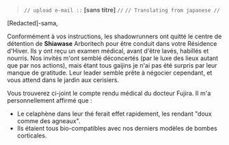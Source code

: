 > `// upload e-mail ::` **[sans titre]** `//`
> `// Translating from japanese //`

[Redacted]-sama,

Conformément à vos instructions, les shadowrunners ont quitté le centre de détention de **Shiawase** Arboritech pour être conduit dans votre Résidence d'Hiver. Ils y ont reçu un examen médical, avant d'être lavés, habillés et nourris. Nos invités m'ont semblé déconcertés (par le luxe des lieux autant que par nos actions), mais étant tous gaijins je n'ai pas été surpris par leur manque de gratitude. Leur leader semble prête à négocier cependant, et vous attend dans le jardin aux cerisiers.

Vous trouverez ci-joint le compte rendu médical du docteur Fujira. II m'a personnellement affirmé que :

* Le celaphène dans leur thé ferait effet rapidement, les rendant "doux comme des agneaux".
* Ils étaient tous bio-compatibles avec nos derniers modèles de bombes corticales.
